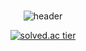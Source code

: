 <div align="center">
<br/>

![header](https://capsule-render.vercel.app/api?type=waving&color=gradient&text=%40Heejeong&nbsp;Jeon%20%20&fontAlign=70&height=200&fontSize=60)

</div>

<div align="center">
  
[![solved.ac tier](http://mazassumnida.wtf/api/v2/generate_badge?boj=heednee)](https://solved.ac/heednee)

</div>
